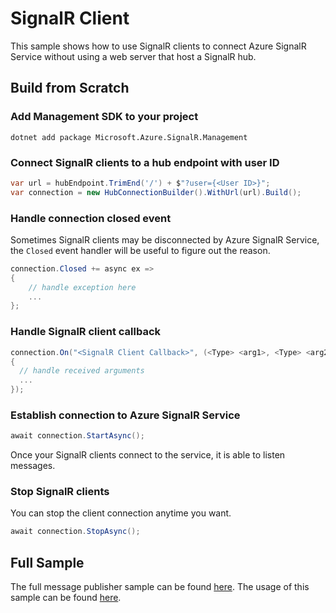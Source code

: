 # SignalR Client

This sample shows how to use SignalR clients to connect Azure SignalR Service without using a web server that host a SignalR hub.

## Build from Scratch

### Add Management SDK to your project

```
dotnet add package Microsoft.Azure.SignalR.Management
```

### Connect SignalR clients to a hub endpoint with user ID

```C# 
var url = hubEndpoint.TrimEnd('/') + $"?user={<User ID>}";
var connection = new HubConnectionBuilder().WithUrl(url).Build();
```

### Handle connection closed event

Sometimes SignalR clients may be disconnected by Azure SignalR Service, the `Closed` event handler will be useful to figure out the reason.

```C#
connection.Closed += async ex =>
{
	// handle exception here
    ...
};
```

### Handle SignalR client callback

```C#
connection.On("<SignalR Client Callback>", (<Type> <arg1>, <Type> <arg2>, ...) =>
{
  // handle received arguments
  ...
});
```

### Establish connection to Azure SignalR Service

```C#
await connection.StartAsync();
```

Once your SignalR clients connect to the service, it is able to listen messages.

### Stop SignalR clients

You can stop the client connection anytime you want.

```C#
await connection.StopAsync();
```

## Full Sample

The full message publisher sample can be found [here](.). The usage of this sample can be found [here](<https://github.com/aspnet/AzureSignalR-samples/tree/master/samples/Management#start-signalr-clients>).